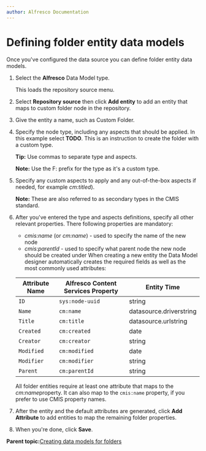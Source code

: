 ```yaml
---
author: Alfresco Documentation
---
```


# Defining folder entity data models

Once you've configured the data source you can define folder entity data models.

1.  Select the **Alfresco** Data Model type.

    This loads the repository source menu.

2.  Select **Repository source** then click **Add entity** to add an entity that maps to custom folder node in the repository.

3.  Give the entity a name, such as Custom Folder.

4.  Specify the node type, including any aspects that should be applied. In this example select **TODO**. This is an instruction to create the folder with a custom type.

    **Tip:** Use commas to separate type and aspects.

    **Note:** Use the F: prefix for the type as it's a custom type.

5.  Specify any custom aspects to apply and any out-of-the-box aspects if needed, for example *cm:titled*\).

    **Note:** These are also referred to as secondary types in the CMIS standard.

6.  After you've entered the type and aspects definitions, specify all other relevant properties. There following properties are mandatory:

    -   *cmis:name* \(or *cm:name*\) - used to specify the name of the new node
    -   *cmis:parentId* - used to specify what parent node the new node should be created under
    When creating a new entity the Data Model designer automatically creates the required fields as well as the most commonly used attributes:

    |Attribute Name|Alfresco Content Services Property|Entity Time|
    |--------------|----------------------------------|-----------|
    |`ID`|`sys:node-uuid`|string|
    |`Name`|`cm:name`|datasource.driverstring|
    |`Title`|`cm:title`|datasource.urlstring|
    |`Created`|`cm:created`|date|
    |`Creator`|`cm:creator`|string|
    |`Modified`|`cm:modified`|date|
    |`Modifier`|`cm:modifier`|string|
    |`Parent`|`cm:parentId`|string|

    All folder entities require at least one attribute that maps to the *cm:name*property. It can also map to the `cmis:name` property, if you prefer to use CMIS property names.

7.  After the entity and the default attributes are generated, click **Add Attribute** to add entities to map the remaining folder properties.

8.  When you're done, click **Save**.


**Parent topic:**[Creating data models for folders](../concepts/ps-create-datamodel.md)

